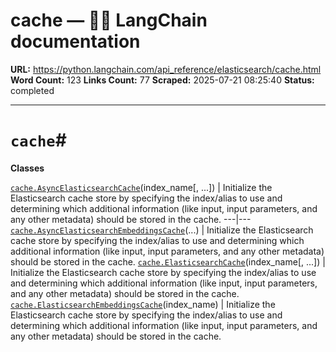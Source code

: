 # cache — 🦜🔗 LangChain  documentation

**URL:** https://python.langchain.com/api_reference/elasticsearch/cache.html
**Word Count:** 123
**Links Count:** 77
**Scraped:** 2025-07-21 08:25:40
**Status:** completed

---

# `cache`\#

**Classes**

[`cache.AsyncElasticsearchCache`](https://python.langchain.com/api_reference/elasticsearch/cache/langchain_elasticsearch.cache.AsyncElasticsearchCache.html#langchain_elasticsearch.cache.AsyncElasticsearchCache "langchain_elasticsearch.cache.AsyncElasticsearchCache")\(index\_name\[, ...\]\) | Initialize the Elasticsearch cache store by specifying the index/alias to use and determining which additional information \(like input, input parameters, and any other metadata\) should be stored in the cache.   ---|---   [`cache.AsyncElasticsearchEmbeddingsCache`](https://python.langchain.com/api_reference/elasticsearch/cache/langchain_elasticsearch.cache.AsyncElasticsearchEmbeddingsCache.html#langchain_elasticsearch.cache.AsyncElasticsearchEmbeddingsCache "langchain_elasticsearch.cache.AsyncElasticsearchEmbeddingsCache")\(...\) | Initialize the Elasticsearch cache store by specifying the index/alias to use and determining which additional information \(like input, input parameters, and any other metadata\) should be stored in the cache.   [`cache.ElasticsearchCache`](https://python.langchain.com/api_reference/elasticsearch/cache/langchain_elasticsearch.cache.ElasticsearchCache.html#langchain_elasticsearch.cache.ElasticsearchCache "langchain_elasticsearch.cache.ElasticsearchCache")\(index\_name\[, ...\]\) | Initialize the Elasticsearch cache store by specifying the index/alias to use and determining which additional information \(like input, input parameters, and any other metadata\) should be stored in the cache.   [`cache.ElasticsearchEmbeddingsCache`](https://python.langchain.com/api_reference/elasticsearch/cache/langchain_elasticsearch.cache.ElasticsearchEmbeddingsCache.html#langchain_elasticsearch.cache.ElasticsearchEmbeddingsCache "langchain_elasticsearch.cache.ElasticsearchEmbeddingsCache")\(index\_name\) | Initialize the Elasticsearch cache store by specifying the index/alias to use and determining which additional information \(like input, input parameters, and any other metadata\) should be stored in the cache.